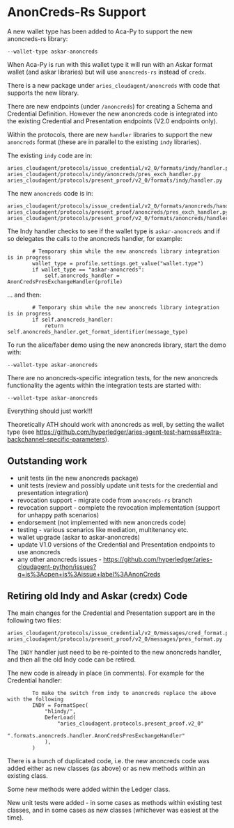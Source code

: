 # AnonCreds-Rs Support

A new wallet type has been added to Aca-Py to support the new anoncreds-rs library:

```
--wallet-type askar-anoncreds
```

When Aca-Py is run with this wallet type it will run with an Askar format wallet (and askar libraries) but will use `anoncreds-rs` instead of `credx`.

There is a new package under `aries_cloudagent/anoncreds` with code that supports the new library.

There are new endpoints (under `/anoncreds`) for creating a Schema and Credential Definition.  However the new anoncreds code is integrated into the existing Credential and Presentation endpoints (V2.0 endpoints only).

Within the protocols, there are new `handler` libraries to support the new `anoncreds` format (these are in parallel to the existing `indy` libraries).

The existing `indy` code are in:

```
aries_cloudagent/protocols/issue_credential/v2_0/formats/indy/handler.py
aries_cloudagent/protocols/indy/anoncreds/pres_exch_handler.py
aries_cloudagent/protocols/present_proof/v2_0/formats/indy/handler.py
```

The new `anoncreds` code is in:

```
aries_cloudagent/protocols/issue_credential/v2_0/formats/anoncreds/handler.py
aries_cloudagent/protocols/present_proof/anoncreds/pres_exch_handler.py
aries_cloudagent/protocols/present_proof/v2_0/formats/anoncreds/handler.py
```

The Indy handler checks to see if the wallet type is `askar-anoncreds` and if so delegates the calls to the anoncreds handler, for example:

```
        # Temporary shim while the new anoncreds library integration is in progress
        wallet_type = profile.settings.get_value("wallet.type")
        if wallet_type == "askar-anoncreds":
            self.anoncreds_handler = AnonCredsPresExchangeHandler(profile)
```

... and then:

```
        # Temporary shim while the new anoncreds library integration is in progress
        if self.anoncreds_handler:
            return self.anoncreds_handler.get_format_identifier(message_type)
```

To run the alice/faber demo using the new anoncreds library, start the demo with:

```
--wallet-type askar-anoncreds
```

There are no anoncreds-specific integration tests, for the new anoncreds functionality the agents within the integration tests are started with:

```
--wallet-type askar-anoncreds
```

Everything should just work!!!

Theoretically ATH should work with anoncreds as well, by setting the wallet type (see https://github.com/hyperledger/aries-agent-test-harness#extra-backchannel-specific-parameters).

## Outstanding work

- unit tests (in the new anoncreds package)
- unit tests (review and possibly update unit tests for the credential and presentation integration)
- revocation support - migrate code from `anoncreds-rs` branch
- revocation support - complete the revocation implementation (support for unhappy path scenarios)
- endorsement (not implemented with new anoncreds code)
- testing - various scenarios like mediation, multitenancy etc.
- wallet upgrade (askar to askar-anoncreds)
- update V1.0 versions of the Credential and Presentation endpoints to use anoncreds
- any other anoncreds issues - https://github.com/hyperledger/aries-cloudagent-python/issues?q=is%3Aopen+is%3Aissue+label%3AAnonCreds

## Retiring old Indy and Askar (credx) Code

The main changes for the Credential and Presentation support are in the following two files:

```
aries_cloudagent/protocols/issue_credential/v2_0/messages/cred_format.py
aries_cloudagent/protocols/present_proof/v2_0/messages/pres_format.py
```

The `INDY` handler just need to be re-pointed to the new anoncreds handler, and then all the old Indy code can be retired.

The new code is already in place (in comments).  For example for the Credential handler:

```
        To make the switch from indy to anoncreds replace the above with the following
        INDY = FormatSpec(
            "hlindy/",
            DeferLoad(
                "aries_cloudagent.protocols.present_proof.v2_0"
                ".formats.anoncreds.handler.AnonCredsPresExchangeHandler"
            ),
        )
```

There is a bunch of duplicated code, i.e. the new anoncreds code was added either as new classes (as above) or as new methods within an existing class.

Some new methods were added within the Ledger class.

New unit tests were added - in some cases as methods within existing test classes, and in some cases as new classes (whichever was easiest at the time).
